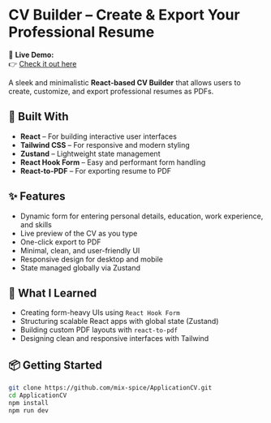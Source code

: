 # CV Builder – Create & Export Your Professional Resume

🚀 **Live Demo:**  
👉 [Check it out here](https://application-a6z0wm7h3-sanos-projects-0e93ff78.vercel.app/)

A sleek and minimalistic **React-based CV Builder** that allows users to create, customize, and export professional resumes as PDFs.

## 🔧 Built With

- **React** – For building interactive user interfaces  
- **Tailwind CSS** – For responsive and modern styling  
- **Zustand** – Lightweight state management  
- **React Hook Form** – Easy and performant form handling  
- **React-to-PDF** – For exporting resume to PDF

## ✨ Features

- Dynamic form for entering personal details, education, work experience, and skills  
- Live preview of the CV as you type  
- One-click export to PDF  
- Minimal, clean, and user-friendly UI  
- Responsive design for desktop and mobile  
- State managed globally via Zustand

## 🧠 What I Learned

- Creating form-heavy UIs using `React Hook Form`  
- Structuring scalable React apps with global state (Zustand)  
- Building custom PDF layouts with `react-to-pdf`  
- Designing clean and responsive interfaces with Tailwind

## 📦 Getting Started

```bash
git clone https://github.com/mix-spice/ApplicationCV.git
cd ApplicationCV
npm install
npm run dev
